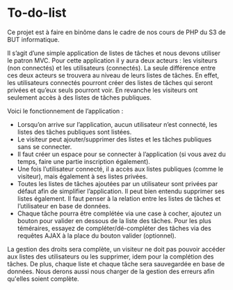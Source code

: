 # To-do-list

Ce projet est à faire en binôme dans le cadre de nos cours de PHP du S3 de BUT informatique. 

Il s’agit d’une simple application de listes de tâches et nous devons utiliser le patron MVC. Pour cette application il y aura deux acteurs : les visiteurs (non connectés) et les utilisateurs (connectés). La seule différence entre ces deux acteurs se trouvera au niveau de leurs listes de tâches. En effet, les utilisateurs connectés pourront créer des listes de tâches qui seront privées et qu’eux seuls pourront voir. En revanche les visiteurs ont seulement accès à des listes de tâches publiques.

Voici le fonctionnement de l’application :

* Lorsqu’on arrive sur l’application, aucun utilisateur n’est connecté, les listes des tâches publiques sont listées.
* Le visiteur peut ajouter/supprimer des listes et les tâches publiques sans se connecter.
* Il faut créer un espace pour se connecter à l’application (si vous avez du temps, faire une partie inscription également).
* Une fois l’utilisateur connecté, il a accès aux listes publiques (comme le visiteur), mais également à ses listes privées.
* Toutes les listes de tâches ajoutées par un utilisateur sont privées par défaut afin de simplifier l’application. Il peut bien entendu supprimer ses listes également. Il faut penser à la relation entre les listes de tâches et l’utilisateur en base de données.
* Chaque tâche pourra être complétée via une case à cocher, ajoutez un bouton pour valider en dessous de la liste des tâches. Pour les plus téméraires, essayez de compléter/dé-compléter des tâches via des requêtes AJAX à la place du bouton valider (optionnel).


La gestion des droits sera complète, un visiteur ne doit pas pouvoir accéder aux listes des utilisateurs ou les supprimer, idem pour la complétion des tâches. De plus, chaque liste et chaque tâche sera sauvegardée en base de données. Nous derons aussi nous charger de la gestion des erreurs afin qu'elles soient complète.


